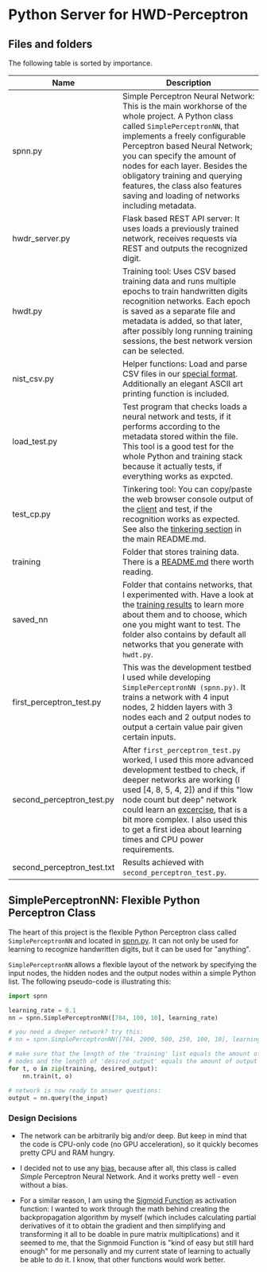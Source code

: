 Python Server for HWD-Perceptron
==========================================

Files and folders
-----------------

The following table is sorted by importance.

|Name                      |Description
|--------------------------|-------------------------------------------------------
|spnn.py                   |Simple Perceptron Neural Network: This is the main workhorse of the whole project. A Python class called `SimplePerceptronNN`, that implements a freely configurable Perceptron based Neural Network; you can specify the amount of nodes for each layer. Besides the obligatory training and querying features, the class also features saving and loading of networks including metadata.
|hwdr_server.py            |Flask based REST API server: It uses loads a previously trained network, receives requests via REST and outputs the recognized digit.
|hwdt.py                   |Training tool: Uses CSV based training data and runs multiple epochs to train handwritten digits recognition networks. Each epoch is saved as a separate file and metadata is added, so that later, after possibly long running training sessions, the best network version can be selected.
|nist_csv.py               |Helper functions: Load and parse CSV files in our [special format](training#background-information). Additionally an elegant ASCII art printing function is included.
|load_test.py              |Test program that checks loads a neural network and tests, if it performs according to the metadata stored within the file. This tool is a good test for the whole Python and training stack because it actually tests, if everything works as expcted.
|test_cp.py                |Tinkering tool: You can copy/paste the web browser console output of the [client](../client/nn.html) and test, if the recognition works as expected. See also the [tinkering section](../README.md#running-the-classification-manually-as-python-script) in the main README.md.
|training                  |Folder that stores training data. There is a [README.md](training) there worth reading.
|saved_nn                  |Folder that contains networks, that I experimented with. Have a look at the [training results](hwdt.py#L10) to learn more about them and to choose, which one you might want to test. The folder also contains by default all networks that you generate with `hwdt.py`.
|first_perceptron_test.py  |This was the development testbed I used while developing `SimplePerceptronNN (spnn.py)`. It trains a network with 4 input nodes, 2 hidden layers with 3 nodes each and 2 output nodes to output a certain value pair given certain inputs.
|second_perceptron_test.py |After `first_perceptron_test.py` worked, I used this more advanced development testbed to check, if deeper networks are working (I used [4, 8, 5, 4, 2]) and if this "low node count but deep" network could learn an [excercise](second_perceptron_test.py#L16), that is a bit more complex. I also used this to get a first idea about learning times and CPU power requirements.
|second_perceptron_test.txt|Results achieved with `second_perceptron_test.py`.

SimplePerceptronNN: Flexible Python Perceptron Class
----------------------------------------------------

The heart of this project is the flexible Python Perceptron class called
`SimplePerceptronNN` and located in [spnn.py](spnn.py). It can not
only be used for learning to recognize handwritten digits, but it can be
used for "anything".

`SimplePerceptronNN` allows a flexible layout of the network by specifying
the input nodes, the hidden nodes and the output nodes within a simple
Python list. The following pseudo-code is illustrating this:

```python
import spnn

learning_rate = 0.1
nn = spnn.SimplePerceptronNN([784, 100, 10], learning_rate)

# you need a deeper network? try this:
# nn = spnn.SimplePerceptronNN([784, 2000, 500, 250, 100, 10], learning_rate)

# make sure that the length of the 'training' list equals the amount of input
# nodes and the length of 'desired_output' equals the amount of output nodes
for t, o in zip(training, desired_output):
    nn.train(t, o)

# network is now ready to answer questions:
output = nn.query(the_input)    
```

### Design Decisions

* The network can be arbitrarily big and/or deep. But keep in mind that the
  code is CPU-only code (no GPU acceleration), so it quickly becomes pretty
  CPU and RAM hungry.

* I decided not to use any [bias](https://en.wikipedia.org/wiki/Perceptron#Definition),
  because after all, this class is called *Simple* Perceptron Neural Network.
  And it works pretty well - even without a bias.

* For a similar reason, I am using the [Sigmoid Function](https://en.wikipedia.org/wiki/Sigmoid_function)
  as activation function: I wanted to work through the math behind creating
  the backpropagation algorithm by myself (which includes calculating partial
  derivatives of it to obtain the gradient and then simplifying and
  transforming it all to be doable in pure matrix multiplications) and it
  seemed to me, that the Signmoid Function is "kind of easy but still hard
  enough" for me personally and my current state of learning to actually
  be able to do it. I know, that other functions would work better.


